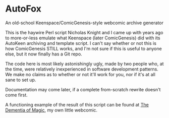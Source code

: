 # AutoFox
An old-school Keenspace/ComicGenesis-style webcomic archive generator

This is the haywire Perl script Nicholas Knight and I came up with years ago to more-or-less emulate what Keenspace (later ComicGenesis) did with its AutoKeen archiving and template script.  I can't say whether or not this is how ComicGenesis STILL works, and I'm not sure if this is useful to anyone else, but it now finally has a Git repo.

The code here is most likely astonishingly ugly, made by two people who, at the time, were relatively inexperienced in software development patterns.  We make no claims as to whether or not it'll work for you, nor if it's at all sane to set up.

Documentation may come later, if a complete from-scratch rewrite doesn't come first.

A functioning example of the result of this script can be found at [The Dementia of Magic](https://dememtiaofmagic.net), my own little webcomic.
